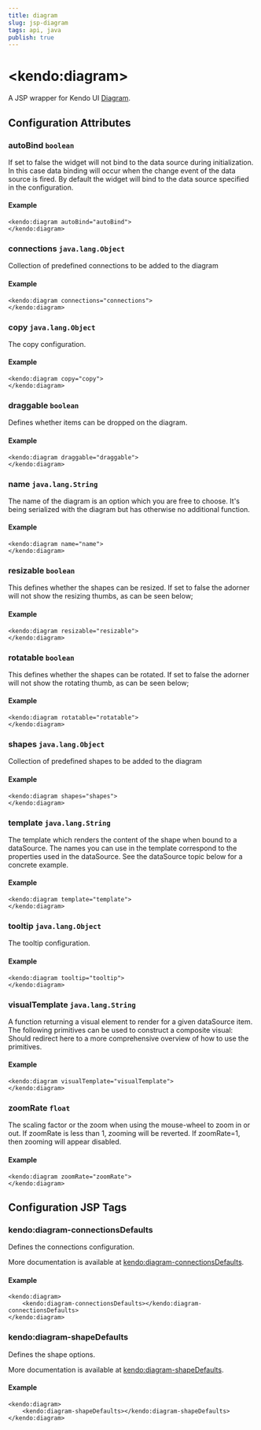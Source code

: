 ```yaml
---
title: diagram
slug: jsp-diagram
tags: api, java
publish: true
---
```


# \<kendo:diagram\>
A JSP wrapper for Kendo UI [Diagram](/kendo-ui/api/dataviz/diagram).

## Configuration Attributes

### autoBind `boolean`

If set to false the widget will not bind to the data source during initialization. In this case data binding will occur when the change event of the
data source is fired. By default the widget will bind to the data source specified in the configuration.

#### Example
    <kendo:diagram autoBind="autoBind">
    </kendo:diagram>

### connections `java.lang.Object`

Collection of predefined connections to be added to the diagram

#### Example
    <kendo:diagram connections="connections">
    </kendo:diagram>

### copy `java.lang.Object`

The copy configuration.

#### Example
    <kendo:diagram copy="copy">
    </kendo:diagram>

### draggable `boolean`

Defines whether items can be dropped on the diagram.

#### Example
    <kendo:diagram draggable="draggable">
    </kendo:diagram>

### name `java.lang.String`

The name of the diagram is an option which you are free to choose. It's being serialized with the diagram but has otherwise no additional function.

#### Example
    <kendo:diagram name="name">
    </kendo:diagram>

### resizable `boolean`

This defines whether the shapes can be resized. If set to false the adorner will not show the resizing thumbs, as can be seen below;

#### Example
    <kendo:diagram resizable="resizable">
    </kendo:diagram>

### rotatable `boolean`

This defines whether the shapes can be rotated. If set to false the adorner will not show the rotating thumb, as can be seen below;

#### Example
    <kendo:diagram rotatable="rotatable">
    </kendo:diagram>

### shapes `java.lang.Object`

Collection of predefined shapes to be added to the diagram

#### Example
    <kendo:diagram shapes="shapes">
    </kendo:diagram>

### template `java.lang.String`

The template which renders the content of the shape when bound to a dataSource. The names you can use in the template correspond to the properties used in the dataSource. See the dataSource topic below for a concrete example.

#### Example
    <kendo:diagram template="template">
    </kendo:diagram>

### tooltip `java.lang.Object`

The tooltip configuration.

#### Example
    <kendo:diagram tooltip="tooltip">
    </kendo:diagram>

### visualTemplate `java.lang.String`

A function returning a visual element to render for a given dataSource item. The following primitives can be used to construct a composite visual: Should redirect here to a more comprehensive overview of how to use the primitives.

#### Example
    <kendo:diagram visualTemplate="visualTemplate">
    </kendo:diagram>

### zoomRate `float`

The scaling factor or the zoom when using the mouse-wheel to zoom in or out. If zoomRate is less than 1, zooming will be reverted. If zoomRate=1, then zooming will appear disabled.

#### Example
    <kendo:diagram zoomRate="zoomRate">
    </kendo:diagram>


##  Configuration JSP Tags

### kendo:diagram-connectionsDefaults

Defines the connections configuration.

More documentation is available at [kendo:diagram-connectionsDefaults](/kendo-ui/api/wrappers/jsp/diagram/connectionsdefaults).

#### Example

    <kendo:diagram>
        <kendo:diagram-connectionsDefaults></kendo:diagram-connectionsDefaults>
    </kendo:diagram>

### kendo:diagram-shapeDefaults

Defines the shape options.

More documentation is available at [kendo:diagram-shapeDefaults](/kendo-ui/api/wrappers/jsp/diagram/shapedefaults).

#### Example

    <kendo:diagram>
        <kendo:diagram-shapeDefaults></kendo:diagram-shapeDefaults>
    </kendo:diagram>

